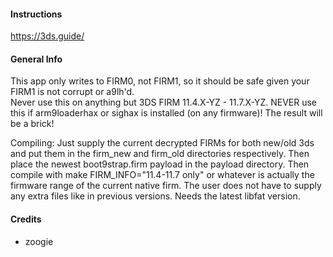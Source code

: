 #### Instructions

https://3ds.guide/

#### General Info

This app only writes to FIRM0, not FIRM1, so it should be safe given your FIRM1 is not corrupt or a9lh'd.    
Never use this on anything but 3DS FIRM 11.4.X-YZ - 11.7.X-YZ. NEVER use this if arm9loaderhax or sighax is installed (on any firmware)! The result will be a brick!

Compiling: Just supply the current decrypted FIRMs for both new/old 3ds and put them in the firm_new and firm_old 
directories respectively. Then place the newest boot9strap.firm payload in the payload directory. Then compile with
make FIRM_INFO="11.4-11.7 only" or whatever is actually the firmware range of the current native firm.
The user does not have to supply any extra files like in previous versions. Needs the latest libfat version.

#### Credits

+ zoogie
